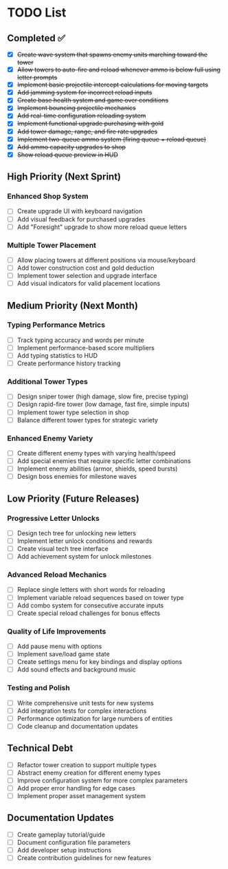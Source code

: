 # TODO List

## Completed ✅

- [x] ~~Create wave system that spawns enemy units marching toward the tower~~
- [x] ~~Allow towers to auto-fire and reload whenever ammo is below full using letter prompts~~
- [x] ~~Implement basic projectile intercept calculations for moving targets~~
- [x] ~~Add jamming system for incorrect reload inputs~~
- [x] ~~Create base health system and game over conditions~~
- [x] ~~Implement bouncing projectile mechanics~~
- [x] ~~Add real-time configuration reloading system~~
- [x] ~~Implement functional upgrade purchasing with gold~~
- [x] ~~Add tower damage, range, and fire rate upgrades~~
- [x] ~~Implement two-queue ammo system (firing queue + reload queue)~~
- [x] ~~Add ammo capacity upgrades to shop~~
- [x] ~~Show reload queue preview in HUD~~

## High Priority (Next Sprint)

### Enhanced Shop System

- [ ] Create upgrade UI with keyboard navigation
- [ ] Add visual feedback for purchased upgrades
- [ ] Add "Foresight" upgrade to show more reload queue letters

### Multiple Tower Placement

- [ ] Allow placing towers at different positions via mouse/keyboard
- [ ] Add tower construction cost and gold deduction
- [ ] Implement tower selection and upgrade interface
- [ ] Add visual indicators for valid placement locations

## Medium Priority (Next Month)

### Typing Performance Metrics

- [ ] Track typing accuracy and words per minute
- [ ] Implement performance-based score multipliers
- [ ] Add typing statistics to HUD
- [ ] Create performance history tracking

### Additional Tower Types

- [ ] Design sniper tower (high damage, slow fire, precise typing)
- [ ] Design rapid-fire tower (low damage, fast fire, simple inputs)
- [ ] Implement tower type selection in shop
- [ ] Balance different tower types for strategic variety

### Enhanced Enemy Variety

- [ ] Create different enemy types with varying health/speed
- [ ] Add special enemies that require specific letter combinations
- [ ] Implement enemy abilities (armor, shields, speed bursts)
- [ ] Design boss enemies for milestone waves

## Low Priority (Future Releases)

### Progressive Letter Unlocks

- [ ] Design tech tree for unlocking new letters
- [ ] Implement letter unlock conditions and rewards
- [ ] Create visual tech tree interface
- [ ] Add achievement system for unlock milestones

### Advanced Reload Mechanics

- [ ] Replace single letters with short words for reloading
- [ ] Implement variable reload sequences based on tower type
- [ ] Add combo system for consecutive accurate inputs
- [ ] Create special reload challenges for bonus effects

### Quality of Life Improvements

- [ ] Add pause menu with options
- [ ] Implement save/load game state
- [ ] Create settings menu for key bindings and display options
- [ ] Add sound effects and background music

### Testing and Polish

- [ ] Write comprehensive unit tests for new systems
- [ ] Add integration tests for complex interactions
- [ ] Performance optimization for large numbers of entities
- [ ] Code cleanup and documentation updates

## Technical Debt

- [ ] Refactor tower creation to support multiple types
- [ ] Abstract enemy creation for different enemy types
- [ ] Improve configuration system for more complex parameters
- [ ] Add proper error handling for edge cases
- [ ] Implement proper asset management system

## Documentation Updates

- [ ] Create gameplay tutorial/guide
- [ ] Document configuration file parameters
- [ ] Add developer setup instructions
- [ ] Create contribution guidelines for new features
